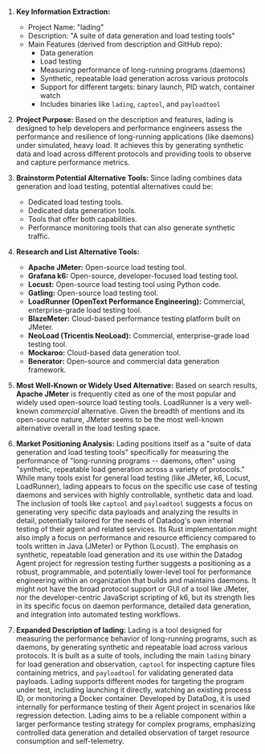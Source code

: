 1.  **Key Information Extraction:**
    *   Project Name: "lading"
    *   Description: "A suite of data generation and load testing tools"
    *   Main Features (derived from description and GitHub repo):
        *   Data generation
        *   Load testing
        *   Measuring performance of long-running programs (daemons)
        *   Synthetic, repeatable load generation across various protocols
        *   Support for different targets: binary launch, PID watch, container watch
        *   Includes binaries like `lading`, `captool`, and `payloadtool`

2.  **Project Purpose:**
    Based on the description and features, lading is designed to help developers and performance engineers assess the performance and resilience of long-running applications (like daemons) under simulated, heavy load. It achieves this by generating synthetic data and load across different protocols and providing tools to observe and capture performance metrics.

3.  **Brainstorm Potential Alternative Tools:**
    Since lading combines data generation and load testing, potential alternatives could be:
    *   Dedicated load testing tools.
    *   Dedicated data generation tools.
    *   Tools that offer both capabilities.
    *   Performance monitoring tools that can also generate synthetic traffic.

4.  **Research and List Alternative Tools:**

    *   **Apache JMeter:** Open-source load testing tool.
    *   **Grafana k6:** Open-source, developer-focused load testing tool.
    *   **Locust:** Open-source load testing tool using Python code.
    *   **Gatling:** Open-source load testing tool.
    *   **LoadRunner (OpenText Performance Engineering):** Commercial, enterprise-grade load testing tool.
    *   **BlazeMeter:** Cloud-based performance testing platform built on JMeter.
    *   **NeoLoad (Tricentis NeoLoad):** Commercial, enterprise-grade load testing tool.
    *   **Mockaroo:** Cloud-based data generation tool.
    *   **Benerator:** Open-source and commercial data generation framework.

5.  **Most Well-Known or Widely Used Alternative:**
    Based on search results, **Apache JMeter** is frequently cited as one of the most popular and widely used open-source load testing tools. LoadRunner is a very well-known *commercial* alternative. Given the breadth of mentions and its open-source nature, JMeter seems to be the most well-known alternative overall in the load testing space.

6.  **Market Positioning Analysis:**
    Lading positions itself as a "suite of data generation and load testing tools" specifically for measuring the performance of "long-running programs -- daemons, often" using "synthetic, repeatable load generation across a variety of protocols." While many tools exist for general load testing (like JMeter, k6, Locust, LoadRunner), lading appears to focus on the specific use case of testing daemons and services with highly controllable, synthetic data and load. The inclusion of tools like `captool` and `payloadtool` suggests a focus on generating very specific data payloads and analyzing the results in detail, potentially tailored for the needs of Datadog's own internal testing of their agent and related services. Its Rust implementation might also imply a focus on performance and resource efficiency compared to tools written in Java (JMeter) or Python (Locust). The emphasis on synthetic, repeatable load generation and its use within the Datadog Agent project for regression testing further suggests a positioning as a robust, programmable, and potentially lower-level tool for performance engineering within an organization that builds and maintains daemons. It might not have the broad protocol support or GUI of a tool like JMeter, nor the developer-centric JavaScript scripting of k6, but its strength lies in its specific focus on daemon performance, detailed data generation, and integration into automated testing workflows.

7.  **Expanded Description of lading:**
    Lading is a tool designed for measuring the performance behavior of long-running programs, such as daemons, by generating synthetic and repeatable load across various protocols. It is built as a suite of tools, including the main `lading` binary for load generation and observation, `captool` for inspecting capture files containing metrics, and `payloadtool` for validating generated data payloads. Lading supports different modes for targeting the program under test, including launching it directly, watching an existing process ID, or monitoring a Docker container. Developed by DataDog, it is used internally for performance testing of their Agent project in scenarios like regression detection. Lading aims to be a reliable component within a larger performance testing strategy for complex programs, emphasizing controlled data generation and detailed observation of target resource consumption and self-telemetry.